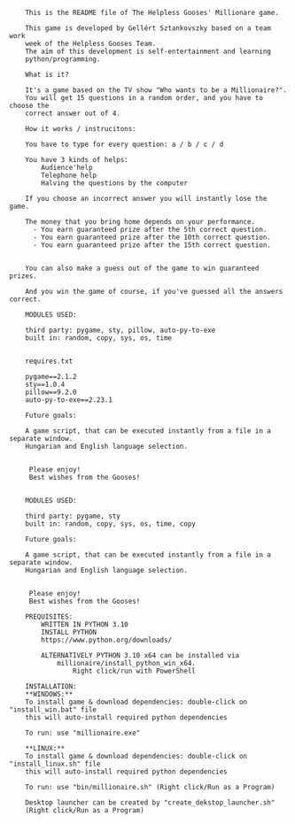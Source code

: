 		This is the README file of The Helpless Gooses' Millionare game.

		This game is developed by Gellért Sztankovszky based on a team work 
		week of the Helpless Gooses Team.
		The aim of this development is self-entertainment and learning 
		python/programming.

		What is it?

		It's a game based on the TV show "Who wants to be a Millionaire?".
		You will get 15 questions in a random order, and you have to choose the 
		correct answer out of 4.

		How it works / instrucitons:

		You have to type for every question: a / b / c / d

		You have 3 kinds of helps:
			Audience'help
			Telephone help
			Halving the questions by the computer
		
		If you choose an incorrect answer you will instantly lose the game.

		The money that you bring home depends on your performance.
		  - You earn guaranteed prize after the 5th correct question.
		  - You earn guaranteed prize after the 10th correct question.
		  - You earn guaranteed prize after the 15th correct question.
		 
		 
		You can also make a guess out of the game to win guaranteed prizes.
		 
		And you win the game of course, if you've guessed all the answers correct.

		MODULES USED:

		third party: pygame, sty, pillow, auto-py-to-exe
		built in: random, copy, sys, os, time


		requires.txt 
		
		pygame==2.1.2
		sty==1.0.4
		pillow==9.2.0
		auto-py-to-exe==2.23.1
		
		Future goals:

		A game script, that can be executed instantly from a file in a separate window.
		Hungarian and English language selection.


		 Please enjoy!
		 Best wishes from the Gooses!


		MODULES USED:

		third party: pygame, sty
		built in: random, copy, sys, os, time, copy

		Future goals:

		A game script, that can be executed instantly from a file in a separate window.
		Hungarian and English language selection.


		 Please enjoy!
		 Best wishes from the Gooses!

		PREQUISITES:
			WRITTEN IN PYTHON 3.10
			INSTALL PYTHON
			https://www.python.org/downloads/

			ALTERNATIVELY PYTHON 3.10 x64 can be installed via
				millionaire/install_python_win_x64.
					Right click/run with PowerShell

		INSTALLATION:
        **WINDOWS:**
		To install game & download dependencies: double-click on "install_win.bat" file
		this will auto-install required python dependencies

		To run: use "millionaire.exe"

        **LINUX:**
        To install game & download dependencies: double-click on "install_linux.sh" file
        this will auto-install required python dependencies
        
        To run: use "bin/millionaire.sh" (Right click/Run as a Program)

        Desktop launcher can be created by "create_dekstop_launcher.sh" 
        (Right click/Run as a Program)

